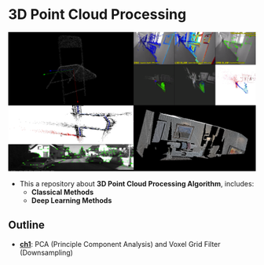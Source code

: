 # 3D Point Cloud Processing # 

![image](image/pcp.png) 

- This a repository about **3D Point Cloud Processing Algorithm**, includes: 
    - **Classical Methods**  
    - **Deep Learning Methods** 

## Outline 
- [**ch1**](ch1): PCA (Principle Component Analysis) and Voxel Grid Filter (Downsampling) 
